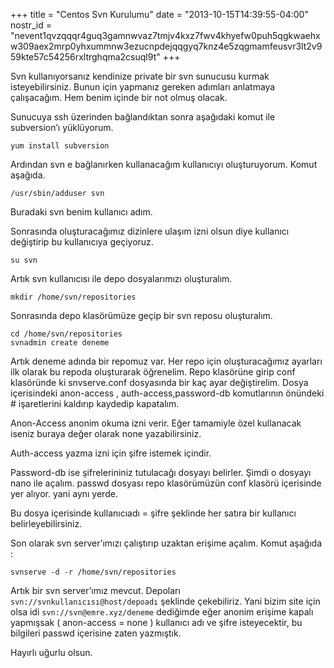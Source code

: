 +++
title = "Centos Svn Kurulumu"
date = "2013-10-15T14:39:55-04:00"
nostr_id = "nevent1qvzqqqr4guq3gamnwvaz7tmjv4kxz7fwv4khyefw0puh5qgkwaehxw309aex2mrp0yhxummnw3ezucnpdejqqgyq7knz4e5zqgmamfeusvr3lt2v959kte57c54256rxltrghqma2csuql9t"
+++

Svn kullanıyorsanız kendinize private bir svn sunucusu kurmak isteyebilirsiniz. Bunun için yapmanız gereken adımları anlatmaya çalışacağım. Hem benim içinde bir not olmuş olacak.

Sunucuya ssh üzerinden bağlandıktan sonra aşağıdaki komut ile subversion’ı yüklüyorum.

`yum install subversion`

Ardından svn e bağlanırken kullanacağım kullanıcıyı oluşturuyorum. Komut aşağıda.

`/usr/sbin/adduser svn`

Buradaki svn benim kullanıcı adım.

Sonrasında oluşturacağımız dizinlere ulaşım izni olsun diye kullanıcı değiştirip bu kullanıcıya geçiyoruz.

`su svn`

Artık svn kullanıcısı ile depo dosyalarımızı oluşturalım.

`mkdir /home/svn/repositories`

Sonrasında depo klasörümüze geçip bir svn reposu oluşturalım.

```
cd /home/svn/repositories
svnadmin create deneme
```

Artık deneme adında bir repomuz var. Her repo için oluşturacağımız ayarları ilk olarak bu repoda oluşturarak öğrenelim. Repo klasörüne girip conf klasöründe ki snvserve.conf dosyasında bir kaç ayar değiştirelim. Dosya içerisindeki anon-access , auth-access,password-db komutlarının önündeki # işaretlerini kaldırıp kaydedip kapatalım.

Anon-Access anonim okuma izni verir. Eğer tamamiyle özel kullanacak iseniz buraya değer olarak none yazabilirsiniz.

Auth-access yazma izni için şifre istemek içindir.

Password-db ise şifrelerininiz tutulacağı dosyayı belirler. Şimdi o dosyayı nano ile açalım. passwd dosyası repo klasörümüzün conf klasörü içerisinde yer alıyor. yani aynı yerde.

Bu dosya içerisinde kullanıcıadı = şifre şeklinde her satıra bir kullanıcı belirleyebilirsiniz.

Son olarak svn server’ımızı çalıştırıp uzaktan erişime açalım. Komut aşağıda :

`svnserve -d -r /home/svn/repositories`

Artık bir svn server’ımız mevcut. Depoları `svn://svnkullanıcısı@host/depoadı` şeklinde çekebiliriz. Yani bizim site için olsa idi `svn://svn@emre.xyz/deneme` dediğimde eğer anonim erişime kapalı yapmışsak ( anon-access = none ) kullanıcı adı ve şifre isteyecektir, bu bilgileri passwd içerisine zaten yazmıştık.

Hayırlı uğurlu olsun.
